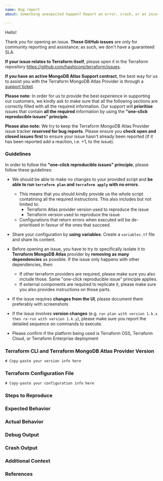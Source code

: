```yaml
---
name: Bug report
about: Something unexpected happen? Report an error, crash, or an incorrect behavior here.

---
```


Hello!

Thank you for opening an issue. **These GitHub issues** are only for community reporting and assistance; as such, we don't have a guaranteed SLA.

**If your issue relates to Terraform itself**, please open it in the Terraform repository https://github.com/hashicorp/terraform/issues.

**If you have an active MongoDB Atlas Support contract**, the best way for us to assist you with the Terraform MongoDB Atlas Provider is through a [support ticket](https://support.mongodb.com/).

**Please note:** In order for us to provide the best experience in supporting our customers, we kindly ask to make sure that all the following sections are correctly filled with all the required information. Our support will **prioritise** issues that contain **all the required** information by using the **"one-click reproducible issues" principle**.

**Please also note:** We try to keep the Terraform MongoDB Atlas Provider issue tracker **reserved for bug reports**. Please ensure you **check open and closed issues first** to ensure your issue hasn't already been reported (if it has been reported add a reaction, i.e. +1, to the issue).

### Guidelines

In order to follow the **"one-click reproducible issues" principle**, please follow these guidelines:

* We should be able to make no changes to your provided script and **be able to run `terraform plan` and `terraform apply` with no errors**.
  * This means that you should kindly provide us the whole script contatining all the required instructions. This also includes but not limited to:
    * Terraform Atlas provider version used to reproduce the issue
    * Terraform version used to reproduce the issue
  * Configurations that return errors when executed will be de-prioritised in favour of the ones that succeed.
* Share your configuration by **using variables**. Create a `variables.tf` file and share its content.
* Before opening an issue, you have to try to specifically isolate it to **Terraform MongoDB Atlas** provider by **removing as many dependencies** as possible. If the issue only happens with other dependencies, then:
  * If other terraform providers are required, please make sure you also include those. Same "one-click reproducible issue" principle applies.
  * If external components are required to replicate it, please make sure you also provides instructions on those parts.

* If the issue requires **changes from the UI**, please document them preferably with screenshots
* If the issue involves **version changes** (e.g. `run plan with version 1.k.x then re-run with version 1.k.y`), please make sure you report the detailed sequence on commands to execute.
* Please confirm if the platform being used is Terraform OSS, Terraform Cloud, or Terraform Enterprise deployment


### Terraform CLI and Terraform MongoDB Atlas Provider Version
<!---
Run `terraform version` to show the version, and paste the result for Terraform and the MongoDB Atlas Provider between the ``` marks below.

If you are not running the latest version of Terraform and the MongoDB Atlas Provider, please try to reproduce the issue in a more recent version in case it has been fixed already. 
-->

```hcl
# Copy-paste your version info here
```

### Terraform Configuration File 
<!--
Paste here all the required parts of your Terraform MongoDB Atlas Provider configuration file below. You can alternatively consider creating a [**GitHub Gist**](https://gist.github.com/) with the information and share it here.

Please be sure to redact any sensitive information; common examples include API Keys, passwords, other secrets, or any items your project/business may consider sensitive such as hostnames or usernames.
-->

```hcl
# Copy-paste your configuration info here
```

### Steps to Reproduce
<!--
Please list the full steps required to reproduce the issue, for example:
1. `terraform init`
2. `terraform apply`
-->

### Expected Behavior
<!--
What should have happened?
-->

### Actual Behavior
<!--
What actually happened?
-->

### Debug Output 
<!--
Note: Debug output can be incredibly helpful in narrowing down an issue but is not required.

Full debug output can be obtained by running Terraform with the environment variable `TF_LOG=trace`. Please create either a GitHub Gist or attach a file containing the debug output. Please do _not_ paste the debug output in the issue, since debug output can be very long.

Debug output may contain sensitive information. Please review it before posting publicly, and if you are concerned feel free to redact it.
-->

### Crash Output
<!--
If the console output indicates that Terraform crashed, please either share a link to a GitHub Gist containing the output of the `crash.log` file or attach the file.
-->

### Additional Context
<!--
Are there anything atypical about your situation that we should know? 
-->

### References
<!--
Are there any other related GitHub issues (open or closed) or Pull Requests that should be linked here? 
-->
